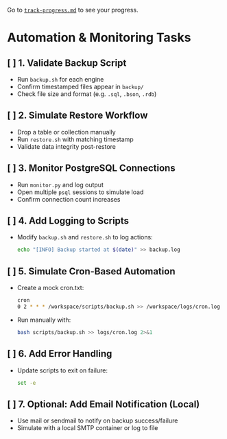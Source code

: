 Go to [`track-progress.md`](../../docs/track-progress.md) to see your progress.

# Automation & Monitoring Tasks

## [ ] 1. Validate Backup Script
- Run `backup.sh` for each engine
- Confirm timestamped files appear in `backup/`
- Check file size and format (e.g. `.sql`, `.bson`, `.rdb`)

## [ ] 2. Simulate Restore Workflow
- Drop a table or collection manually
- Run `restore.sh` with matching timestamp
- Validate data integrity post-restore

## [ ] 3. Monitor PostgreSQL Connections
- Run `monitor.py` and log output
- Open multiple `psql` sessions to simulate load
- Confirm connection count increases

## [ ] 4. Add Logging to Scripts
- Modify `backup.sh` and `restore.sh` to log actions:
  ```bash
  echo "[INFO] Backup started at $(date)" >> backup.log

## [ ] 5. Simulate Cron-Based Automation
- Create a mock cron.txt:

    ```bash
    cron
    0 2 * * * /workspace/scripts/backup.sh >> /workspace/logs/cron.log 2>&1
    ```

- Run manually with:

    ```bash
    bash scripts/backup.sh >> logs/cron.log 2>&1
    ```

## [ ] 6. Add Error Handling
- Update scripts to exit on failure:

    ```bash
    set -e
    ```

## [ ] 7. Optional: Add Email Notification (Local)
- Use mail or sendmail to notify on backup success/failure
- Simulate with a local SMTP container or log to file